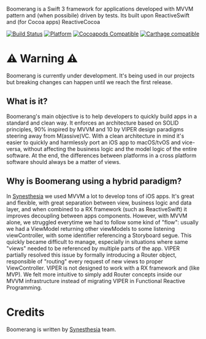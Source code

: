 

Boomerang is a Swift 3 framework for applications developed with MVVM pattern and (when possibile) driven by tests.
Its built upon ReactiveSwift and (for Cocoa apps) ReactiveCocoa



[![Build Status](https://travis-ci.org/Boomerang/Boomerang.svg)](https://travis-ci.org/Boomerang/Boomerang)
[![Platform](https://img.shields.io/cocoapods/p/Boomerang.svg?style=flat)](https://github.com/Boomerang/Boomerang)
[![Cocoapods Compatible](https://img.shields.io/cocoapods/v/Boomerang.svg)](https://cocoapods.org/pods/Boomerang)
[![Carthage compatible](https://img.shields.io/badge/Carthage-compatible-4BC51D.svg?style=flat)](https://github.com/Carthage/Carthage)

# ⚠️ Warning ⚠️ 

Boomerang is currently under development. It's being used in our projects but breaking changes can happen until we reach the first release.

## What is it?

Boomerang's main objective is to help developers to quickly build apps in a standard and clean way.
It enforces an architecture based on SOLID principles, 90% inspired by MVVM and 10 by VIPER design paradigms steering away from M(assive)VC.
With a clean architecture in mind it's easier to quickly and harmlessly port an iOS app to macOS/tvOS and vice-versa, without affecting the business logic and the model logic of the entire software. At the end, the differences between platforms in a cross platform software should always be a matter of views.

## Why is Boomerang using a hybrid paradigm?

In [Synesthesia](http://www.synesthesia.it "Synesthesia") we used MVVM a lot to develop tons of iOS apps. 
It's great and flexible, with great separation between view, business logic and data layer, and when combined to a RX framework (such as ReactiveSwift) it improves decoupling between apps components.
However, with MVVM alone, we struggled everytime we had to follow some kind of "flow": usually we had a ViewModel returning other viewModels to some listening viewController, with some identifier referencing a Storyboard segue.
This quickly became difficult to manage, especially in situations where same "views" needed to be referenced by multiple parts of the app.
VIPER partially resolved this issue by formally introducing a Router object, responsible of "routing" every request of new views to proper ViewController.
VIPER is not designed to work with a RX framework and (like MVP). We felt more intuitive to simply add Router concepts inside our MVVM infrastructure instead of migrating VIPER in Functional Reactive Programming.




# Credits

Boomerang is written by [Synesthesia](http://www.synesthesia.it "Synesthesia") team.
